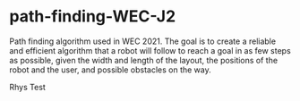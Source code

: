 # path-finding-WEC-J2

Path finding algorithm used in WEC 2021. The goal is to create a reliable and efficient algorithm that a robot will follow to reach a goal in as few steps as possible, given the width and length of the layout, the positions of the robot and the user, and possible obstacles on the way.

Rhys Test
